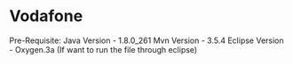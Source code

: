 # Vodafone

Pre-Requisite:
      Java Version - 1.8.0_261
      Mvn Version - 3.5.4
      Eclipse Version - Oxygen.3a (If want to run the file through eclipse)
      
